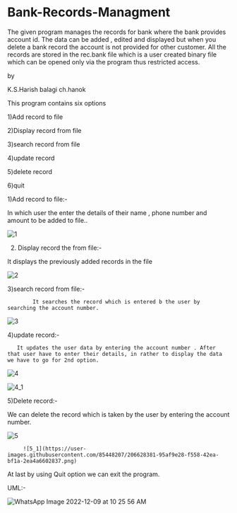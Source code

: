 # Bank-Records-Managment

The given program manages the records for bank where the bank provides account id.
The data can be added , edited and displayed but when you delete a bank record the account is not provided for other customer.
All the records are stored in the rec.bank file which is a user created binary file which can be opened only via the program thus restricted access.

by

K.S.Harish balagi
ch.hanok

This program contains six options

1)Add record to file

2)Display record from file

3)search record from file

4)update record

5)delete record

6)quit

 

1)Add record to file:-

                            

  In which user the enter the details of their name ,  phone number and amount to be added to file..
  
![1](https://user-images.githubusercontent.com/85448207/206628303-117e830a-b9c0-4901-be22-dd6e8c2a2a10.png)

                       

 

2) Display record the from file:-

It displays the previously added records in the file



![2](https://user-images.githubusercontent.com/85448207/206628337-ea79f541-f584-4a4b-917d-25ff6fc5d64b.png)


 

3)search record from file:-

            It searches the record which is entered b the user by searching the account number.



 

 ![3](https://user-images.githubusercontent.com/85448207/206628351-d99a55d9-27f4-46da-98c0-97c6a669af09.png)


4)update record:-

       It updates the user data by entering the account number . After that user have to enter their details, in rather to display the data we have to go for 2nd option.



 
![4](https://user-images.githubusercontent.com/85448207/206628358-ded955b2-012f-4dcf-b327-4a55c9f16da9.png)

   
![4_1](https://user-images.githubusercontent.com/85448207/206628366-a299fe48-1704-409a-be0c-804b89facaae.png)

 

5)Delete record:-

We can delete the record which is taken by the user by entering the account number.


![5](https://user-images.githubusercontent.com/85448207/206628376-a9bea495-2091-4705-ac2a-7954c55e568d.png)


         ![5_1](https://user-images.githubusercontent.com/85448207/206628381-95af9e28-f558-42ea-bf1a-2ea4a6602837.png)


  

At last by using Quit option we can exit the program.

 

 

UML:-

![WhatsApp Image 2022-12-09 at 10 25 56 AM](https://user-images.githubusercontent.com/85448207/206627329-81575872-ca54-421f-954c-fec3927cfbd0.jpeg)

 
